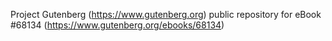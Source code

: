 Project Gutenberg (https://www.gutenberg.org) public repository for
eBook #68134 (https://www.gutenberg.org/ebooks/68134)
